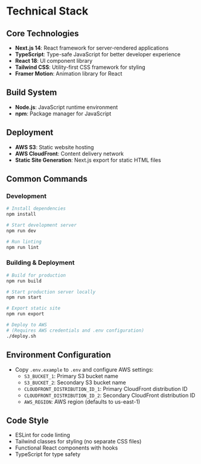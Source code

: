 # Technical Stack

## Core Technologies
- **Next.js 14**: React framework for server-rendered applications
- **TypeScript**: Type-safe JavaScript for better developer experience
- **React 18**: UI component library
- **Tailwind CSS**: Utility-first CSS framework for styling
- **Framer Motion**: Animation library for React

## Build System
- **Node.js**: JavaScript runtime environment
- **npm**: Package manager for JavaScript

## Deployment
- **AWS S3**: Static website hosting
- **AWS CloudFront**: Content delivery network
- **Static Site Generation**: Next.js export for static HTML files

## Common Commands

### Development
```bash
# Install dependencies
npm install

# Start development server
npm run dev

# Run linting
npm run lint
```

### Building & Deployment
```bash
# Build for production
npm run build

# Start production server locally
npm run start

# Export static site
npm run export

# Deploy to AWS
# (Requires AWS credentials and .env configuration)
./deploy.sh
```

## Environment Configuration
- Copy `.env.example` to `.env` and configure AWS settings:
  - `S3_BUCKET_1`: Primary S3 bucket name
  - `S3_BUCKET_2`: Secondary S3 bucket name
  - `CLOUDFRONT_DISTRIBUTION_ID_1`: Primary CloudFront distribution ID
  - `CLOUDFRONT_DISTRIBUTION_ID_2`: Secondary CloudFront distribution ID
  - `AWS_REGION`: AWS region (defaults to us-east-1)

## Code Style
- ESLint for code linting
- Tailwind classes for styling (no separate CSS files)
- Functional React components with hooks
- TypeScript for type safety